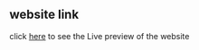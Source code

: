 ## website link
click [here](https://sumanislam.github.io/knowledge-resume/) to see the Live preview of the website
